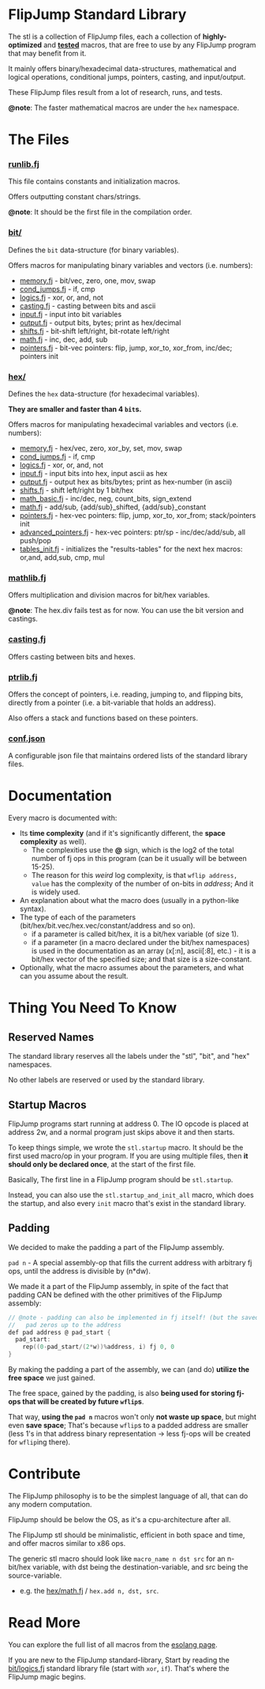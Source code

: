 # FlipJump Standard Library

The stl is a collection of FlipJump files, each a collection of **highly-optimized** and **[tested](../../tests)** macros, that are free to use by any FlipJump program that may benefit from it.

It mainly offers binary/hexadecimal data-structures, mathematical and logical operations, conditional jumps, pointers, casting, and input/output.

These FlipJump files result from a lot of research, runs, and tests. 

**@note**: The faster mathematical macros are under the `hex` namespace.


# The Files

### [runlib.fj](runlib.fj)
This file contains constants and initialization macros.

Offers outputting constant chars/strings.

**@note**: It should be the first file in the compilation order.

### [bit/](bit/)
Defines the `bit` data-structure (for binary variables).

Offers macros for manipulating binary variables and vectors (i.e. numbers):

- [memory.fj](bit/memory.fj) - bit/vec, zero, one, mov, swap
- [cond_jumps.fj](bit/cond_jumps.fj) - if, cmp
- [logics.fj](bit/logics.fj) - xor, or, and, not
- [casting.fj](bit/casting.fj) - casting between bits and ascii
- [input.fj](bit/input.fj) - input into bit variables
- [output.fj](bit/output.fj) - output bits, bytes; print as hex/decimal
- [shifts.fj](bit/shifts.fj) - bit-shift left/right, bit-rotate left/right
- [math.fj](bit/math.fj) - inc, dec, add, sub
- [pointers.fj](bit/pointers.fj) - bit-vec pointers: flip, jump, xor_to, xor_from, inc/dec; pointers init

### [hex/](hex/)
Defines the `hex` data-structure (for hexadecimal variables).

**They are smaller and faster than 4 `bit`s.** 

Offers macros for manipulating hexadecimal variables and vectors (i.e. numbers):

- [memory.fj](hex/memory.fj) - hex/vec, zero, xor_by, set, mov, swap
- [cond_jumps.fj](hex/cond_jumps.fj) - if, cmp
- [logics.fj](hex/logics.fj) - xor, or, and, not
- [input.fj](hex/input.fj) - input bits into hex, input ascii as hex
- [output.fj](hex/output.fj) - output hex as bits/bytes; print as hex-number (in ascii)
- [shifts.fj](hex/shifts.fj) - shift left/right by 1 bit/hex
- [math_basic.fj](hex/math_basic.fj) - inc/dec, neg, count_bits, sign_extend
- [math.fj](hex/math.fj) - add/sub, {add/sub}_shifted, {add/sub}_constant
- [pointers.fj](hex/pointers.fj) - hex-vec pointers: flip, jump, xor_to, xor_from; stack/pointers init
- [advanced_pointers.fj](hex/advanced_pointers.fj) - hex-vec pointers: ptr/sp - inc/dec/add/sub, all push/pop
- [tables_init.fj](hex/tables_init.fj) - initializes the "results-tables" for the next hex macros: or,and, add,sub, cmp, mul

### [mathlib.fj](mathlib.fj)
Offers multiplication and division macros for bit/hex variables.

**@note**: The hex.div fails test as for now. You can use the bit version and castings.

### [casting.fj](casting.fj)
Offers casting between bits and hexes.

### [ptrlib.fj](ptrlib.fj)
Offers the concept of pointers, i.e. reading, jumping to, and flipping bits, directly from a pointer (i.e. a bit-variable that holds an address).

Also offers a stack and functions based on these pointers.

### [conf.json](conf.json)
A configurable json file that maintains ordered lists of the standard library files. 


# Documentation
Every macro is documented with:
- Its **time complexity** (and if it's significantly different, the **space complexity** as well).
  - The complexities use the **@** sign, which is the log2 of the total number of fj ops in this program (can be it usually will be between 15-25).
  - The reason for this _weird_ log complexity, is that `wflip address, value` has the complexity of the number of on-bits in _address_; And it is widely used.
- An explanation about what the macro does (usually in a python-like syntax).
- The type of each of the parameters (bit/hex/bit.vec/hex.vec/constant/address and so on).
  - if a parameter is called bit/hex, it is a bit/hex variable (of size 1).
  - if a parameter (in a macro declared under the bit/hex namespaces) is used in the documentation as an array (x[:n], ascii[:8], etc.) - it is a bit/hex vector of the specified size; and that size is a size-constant.
- Optionally, what the macro assumes about the parameters, and what can you assume about the result.

# Thing You Need To Know

## Reserved Names
The standard library reserves all the labels under the "stl", "bit", and "hex" namespaces.

No other labels are reserved or used by the standard library.


## Startup Macros
FlipJump programs start running at address 0. The IO opcode is placed at address 2w, and a normal program just skips above it and then starts.

To keep things simple, we wrote the ```stl.startup``` macro. It should be the first used macro/op in your program. If you are using multiple files, then **it should only be declared once**, at the start of the first file.

Basically, The first line in a FlipJump program should be ```stl.startup```.

Instead, you can also use the ```stl.startup_and_init_all``` macro, which does the startup, and also every ```init``` macro that's exist in the standard library.

## Padding
We decided to make the padding a part of the FlipJump assembly.

```pad n``` - A special assembly-op that fills the current address with arbitrary fj ops, until the address is divisible by (n*dw).

We made it a part of the FlipJump assembly, in spite of the fact that padding CAN be defined with the other primitives of the FlipJump assembly:
```c
// @note - padding can also be implemented in fj itself! (but the saved-word pad is more compile-time efficient)
//   pad zeros up to the address
def pad address @ pad_start {
  pad_start:
    rep((0-pad_start/(2*w))%address, i) fj 0, 0
}
```
By making the padding a part of the assembly, we can (and do) **utilize the free space** we just gained.

The free space, gained by the padding, is also **being used for storing fj-ops that will be created by future ```wflip```s**. 

That way, **using the ```pad n```** macros won't only **not waste up space**, but might even **save space**; That's because ```wflip```s to a padded address are smaller (less 1's in that address binary representation -> less fj-ops will be created for ```wflip```ing there).

# Contribute

The FlipJump philosophy is to be the simplest language of all, that can do any modern computation.

FlipJump should be below the OS, as it's a cpu-architecture after all.

The FlipJump stl should be minimalistic, efficient in both space and time, and offer macros similar to x86 ops.

The generic stl macro should look like `macro_name n dst src` for an n-bit/hex variable, with dst being the destination-variable, and src being the source-variable.
- e.g. the [hex/math.fj](hex/math.fj) / `hex.add n, dst, src`. 


# Read More

You can explore the full list of all macros from the [esolang page](https://esolangs.org/wiki/FlipJump#The_Standard_Library).

If you are new to the FlipJump standard-library, Start by reading the [bit/logics.fj](bit/logics.fj) standard library file (start with `xor`, `if`). That's where the FlipJump magic begins.
